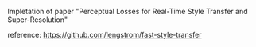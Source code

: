
Impletation of paper "Perceptual Losses for Real-Time Style Transfer and Super-Resolution"

reference: https://github.com/lengstrom/fast-style-transfer
